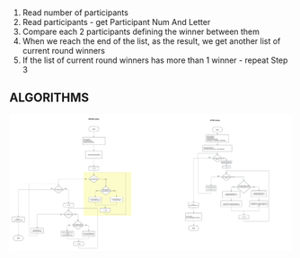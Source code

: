 
### 
1. Read number of participants
2. Read participants - get Participant Num And Letter
3. Compare each 2 participants defining the winner between them
4. When we reach the end of the list, as the result, we get another list of current round winners
5. If the list of current round winners has more than 1 winner - repeat Step 3


## ALGORITHMS

![algorithm](../../../../resources/images/week1/day3/rockPaperScissors.png)
